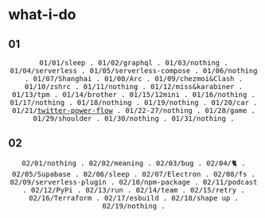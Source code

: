 # what-i-do

## 01
<p align="center">
  <samp>
    <span>01/01/sleep</span> .
    <span>01/02/graphql</span> .
    <span>01/03/nothing</span> .
    <span>01/04/serverless</span> .
    <span>01/05/serverless-compose</span> .
    <span>01/06/nothing</span> .
    <span>01/07/Shanghai</span> .
    <span>01/08/Arc</span> .
    <span>01/09/chezmoi&Clash</span> .
    <span>01/10/zshrc</span> .
    <span>01/11/nothing</span> .
    <span>01/12/miss&karabiner</span> .
    <span>01/13/tpm</span> .
    <span>01/14/brother</span> .
    <span>01/15/12mini</span> .
    <span>01/16/nothing</span> .
    <span>01/17/nothing</span> .
    <span>01/18/nothing</span> .
    <span>01/19/nothing</span> .
    <span>01/20/car</span> .
    <span>01/21/<a href="https://github.com/mefengl/twitter-power-flow">twitter-power-flow</a></span> .
    <span>01/22-27/nothing</span> .
    <span>01/28/game</span> .
    <span>01/29/shoulder</span> .
    <span>01/30/nothing</span> .
    <span>01/31/nothing</span> .
  </samp>
</p>

## 02
<p align="center">
  <samp>
    <span>02/01/nothing</span> .
    <span>02/02/meaning</span> .
    <span>02/03/bug</span> .
    <span>02/04/🐈</span> .
    <span>02/05/Supabase</span> .
    <span>02/06/sleep</span> .
    <span>02/07/Electron</span> .
    <span>02/08/fs</span> .
    <span>02/09/serverless-plugin</span> .
    <span>02/10/npm-package</span> .
    <span>02/11/podcast</span> .
    <span>02/12/PyPi</span> .
    <span>02/13/run</span> .
    <span>02/14/team</span> .
    <span>02/15/retry</span> .
    <span>02/16/Terraform</span> .
    <span>02/17/esbuild</span> .
    <span>02/18/shape up</span> .
    <span>02/19/nothing</span> .
  </samp>
</p>
